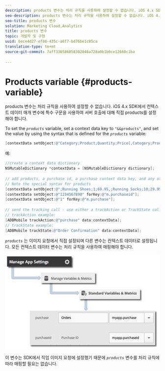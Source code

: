 ```yaml
---
description: products 변수는 처리 규칙을 사용하여 설정할 수 없습니다. iOS 4.x SDK에서 컨텍스트 데이터 매개 변수에 특수 구문을 사용하여 서버 호출에 대해 직접 products를 설정해야 합니다.
seo-description: products 변수는 처리 규칙을 사용하여 설정할 수 없습니다. iOS 4.x SDK에서 컨텍스트 데이터 매개 변수에 특수 구문을 사용하여 서버 호출에 대해 직접 products를 설정해야 합니다.
seo-title: products 변수
solution: Marketing Cloud,Analytics
title: products 변수
topic: 개발자 및 구현
uuid: 6ece4d27-ef86-435c-a6f7-bd76be1c95ca
translation-type: tm+mt
source-git-commit: 7aff336586058302046a728a0b1b0ce12660c1ba

---
```



# Products variable {#products-variable}

products 변수는 처리 규칙을 사용하여 설정할 수 없습니다. iOS 4.x SDK에서 컨텍스트 데이터 매개 변수에 특수 구문을 사용하여 서버 호출에 대해 직접 products를 설정해야 합니다.

To set the *`products`* variable, set a context data key to `"&&products"`, and set the value by using the syntax that is defined for the *`products`* variable:

```objective-c
[contextData setObject:@"Category;Product;Quantity;Price[,Category;Product;Quantity;Price]" forKey:@"&&products"];
```

예:

```objective-c
//create a context data dictionary 
NSMutableDictionary *contextData = [NSMutableDictionary dictionary]; 
 
// add products, a purchase id, a purchase context data key, and any other data you want to collect. 
// Note the special syntax for products 
[contextData setObject:@";Running Shoes;1;69.95,;Running Socks;10;29.99" forKey:@"&&products"]; 
[contextData setObject:@"1234567890" forKey:@"m.purchaseid"]; 
[contextData setObject:@"1" forKey:@"m.purchase"]; 
 
// send the tracking call - use either a trackAction or TrackState call. 
// trackAction example: 
[ADBMobile trackAction:@"purchase" data:contextData]; 
// trackState example: 
[ADBMobile trackState:@"Order Confirmation" data:contextData]; 
```

*`products`* 는 이미지 요청에서 직접 설정되며 다른 변수는 컨텍스트 데이터로 설정됩니다. 모든 컨텍스트 데이터 변수는 처리 규칙을 사용하여 매핑해야 합니다.

![](assets/map-products.png)

이 변수는 SDK에서 직업 이미지 요청에 설정했기 때문에 *`products`* 변수를 처리 규칙에 따라 매핑할 필요는 없습니다.
